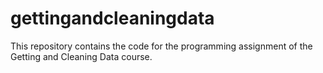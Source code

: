 # gettingandcleaningdata

This repository contains the code for the programming assignment of the Getting and Cleaning Data course.
